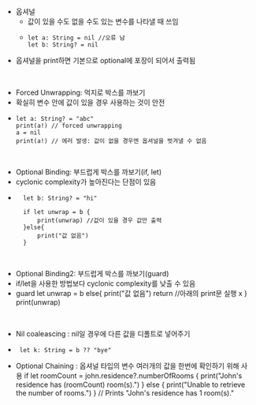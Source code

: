 
- 옵셔널
  - 값이 있을 수도 없을 수도 있는 변수를 나타낼 때 쓰임
  -     let a: String = nil //오류 남
        let b: String? = nil 
-  옵셔널을 print하면 기본으로 optional에 포장이 되어서 출력됨
<br>

- Forced Unwrapping: 억지로 박스를 까보기
- 확실히 변수 안에 값이 있을 경우 사용하는 것이 안전
-     let a: String? = "abc"
      print(a!) // forced unwrapping 
      a = nil
      print(a!) // 에러 발생: 값이 없을 경우엔 옵셔널을 벗겨낼 수 없음

<br>

- Optional Binding: 부드럽게 박스를 까보기(if, let)
- cyclonic complexity가 높아진다는 단점이 있음
-       let b: String? = "hi"
        
        if let unwrap = b {
            print(unwrap) //값이 있을 경우 값만 출력
        }else{
            print("값 없음")
        }


<br>

- Optional Binding2: 부드럽게 박스를 까보기(guard)
- if/let을 사용한 방법보다 cyclonic complexity를 낮출 수 있음
-    
    guard let unwrap = b else{
            print("값 없음")
            return //아래의 print문 실행 x 
        }
        print(unwrap)

<br>

- Nil coaleascing : nil일 경우에 다른 값을 디폴트로 넣어주기 
-      let k: String = b ?? "bye"

- Optional Chaining : 옵셔널 타입의 변수 여러개의 값을 한번에 확인하기 위해 사용 
         if let roomCount = john.residence?.numberOfRooms {
         print("John's residence has \(roomCount) room(s).")
         } else {
         print("Unable to retrieve the number of rooms.")
         }
         // Prints "John's residence has 1 room(s)."


